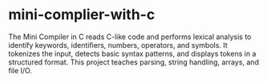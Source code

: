 # mini-complier-with-c
The Mini Compiler in C reads C-like code and performs lexical analysis to identify keywords, identifiers, numbers, operators, and symbols. It tokenizes the input, detects basic syntax patterns, and displays tokens in a structured format. This project teaches parsing, string handling, arrays, and file I/O.
